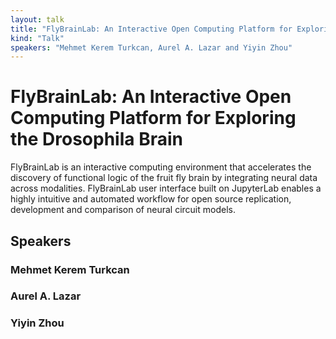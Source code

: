 ```yaml
---
layout: talk
title: "FlyBrainLab: An Interactive Open Computing Platform for Exploring the Drosophila Brain"
kind: "Talk"
speakers: "Mehmet Kerem Turkcan, Aurel A. Lazar and Yiyin Zhou"
---
```


# FlyBrainLab: An Interactive Open Computing Platform for Exploring the Drosophila Brain

FlyBrainLab is an interactive computing environment that accelerates the discovery of functional logic of the fruit fly brain by integrating neural data across modalities. FlyBrainLab user interface built on JupyterLab enables a highly intuitive and automated workflow for open source replication, development and comparison of neural circuit models.

## Speakers

### Mehmet Kerem Turkcan



### Aurel A. Lazar



### Yiyin Zhou


